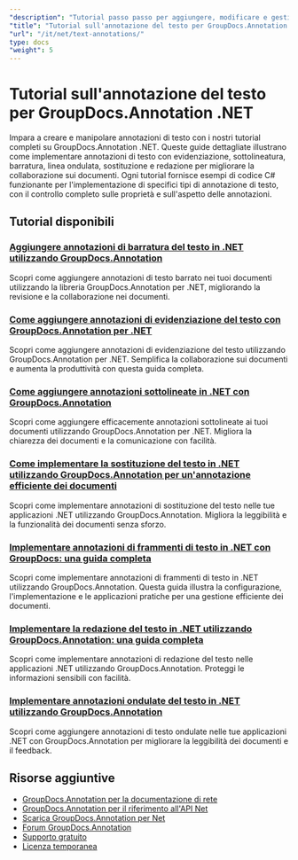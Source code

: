```yaml
---
"description": "Tutorial passo passo per aggiungere, modificare e gestire annotazioni di testo nei documenti utilizzando GroupDocs.Annotation per .NET."
"title": "Tutorial sull'annotazione del testo per GroupDocs.Annotation .NET"
"url": "/it/net/text-annotations/"
type: docs
"weight": 5
---
```


# Tutorial sull'annotazione del testo per GroupDocs.Annotation .NET

Impara a creare e manipolare annotazioni di testo con i nostri tutorial completi su GroupDocs.Annotation .NET. Queste guide dettagliate illustrano come implementare annotazioni di testo con evidenziazione, sottolineatura, barratura, linea ondulata, sostituzione e redazione per migliorare la collaborazione sui documenti. Ogni tutorial fornisce esempi di codice C# funzionante per l'implementazione di specifici tipi di annotazione di testo, con il controllo completo sulle proprietà e sull'aspetto delle annotazioni.

## Tutorial disponibili

### [Aggiungere annotazioni di barratura del testo in .NET utilizzando GroupDocs.Annotation](./add-text-strikeout-annotation-dotnet-groupdocs/)
Scopri come aggiungere annotazioni di testo barrato nei tuoi documenti utilizzando la libreria GroupDocs.Annotation per .NET, migliorando la revisione e la collaborazione nei documenti.

### [Come aggiungere annotazioni di evidenziazione del testo con GroupDocs.Annotation per .NET](./groupdocs-annotation-net-text-highlight/)
Scopri come aggiungere annotazioni di evidenziazione del testo utilizzando GroupDocs.Annotation per .NET. Semplifica la collaborazione sui documenti e aumenta la produttività con questa guida completa.

### [Come aggiungere annotazioni sottolineate in .NET con GroupDocs.Annotation](./add-underline-annotations-dotnet-groupdocs/)
Scopri come aggiungere efficacemente annotazioni sottolineate ai tuoi documenti utilizzando GroupDocs.Annotation per .NET. Migliora la chiarezza dei documenti e la comunicazione con facilità.

### [Come implementare la sostituzione del testo in .NET utilizzando GroupDocs.Annotation per un'annotazione efficiente dei documenti](./implement-text-replacement-net-groupdocs-annotation/)
Scopri come implementare annotazioni di sostituzione del testo nelle tue applicazioni .NET utilizzando GroupDocs.Annotation. Migliora la leggibilità e la funzionalità dei documenti senza sforzo.

### [Implementare annotazioni di frammenti di testo in .NET con GroupDocs: una guida completa](./implement-text-fragment-annotations-net-groupdocs/)
Scopri come implementare annotazioni di frammenti di testo in .NET utilizzando GroupDocs.Annotation. Questa guida illustra la configurazione, l'implementazione e le applicazioni pratiche per una gestione efficiente dei documenti.

### [Implementare la redazione del testo in .NET utilizzando GroupDocs.Annotation: una guida completa](./implement-text-redaction-dotnet-groupdocs-annotation/)
Scopri come implementare annotazioni di redazione del testo nelle applicazioni .NET utilizzando GroupDocs.Annotation. Proteggi le informazioni sensibili con facilità.

### [Implementare annotazioni ondulate del testo in .NET utilizzando GroupDocs.Annotation](./implement-squiggly-annotations-net-groupdocs/)
Scopri come aggiungere annotazioni di testo ondulate nelle tue applicazioni .NET con GroupDocs.Annotation per migliorare la leggibilità dei documenti e il feedback.

## Risorse aggiuntive

- [GroupDocs.Annotation per la documentazione di rete](https://docs.groupdocs.com/annotation/net/)
- [GroupDocs.Annotation per il riferimento all'API Net](https://reference.groupdocs.com/annotation/net/)
- [Scarica GroupDocs.Annotation per Net](https://releases.groupdocs.com/annotation/net/)
- [Forum GroupDocs.Annotation](https://forum.groupdocs.com/c/annotation)
- [Supporto gratuito](https://forum.groupdocs.com/)
- [Licenza temporanea](https://purchase.groupdocs.com/temporary-license/)